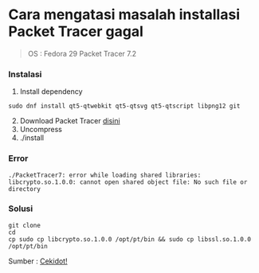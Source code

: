 # Cara mengatasi masalah installasi Packet Tracer gagal

> OS : Fedora 29
> Packet Tracer 7.2

### Instalasi
1. Install dependency
```
sudo dnf install qt5-qtwebkit qt5-qtsvg qt5-qtscript libpng12 git
```
2. Download Packet Tracer [disini](https://www.netacad.com/group/offerings/packet-tracer/)
3. Uncompress
4. ./install

### Error
```
./PacketTracer7: error while loading shared libraries: libcrypto.so.1.0.0: cannot open shared object file: No such file or directory
```

### Solusi
```
git clone
cd
cp sudo cp libcrypto.so.1.0.0 /opt/pt/bin && sudo cp libssl.so.1.0.0 /opt/pt/bin
```

Sumber : [Cekidot!](https://ask.fedoraproject.org/en/question/127637/install-packet-tracer-72-in-fedora-29/)
